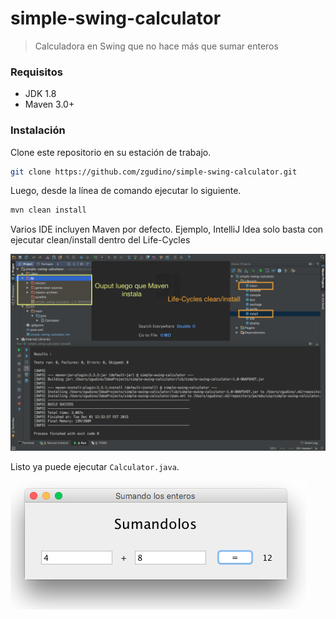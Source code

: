 # simple-swing-calculator
> Calculadora en Swing que no hace más que sumar enteros

### Requisitos
- JDK 1.8
- Maven 3.0+

### Instalación
Clone este repositorio en su estación de trabajo.
```bash
git clone https://github.com/zgudino/simple-swing-calculator.git
```
Luego, desde la línea de comando ejecutar lo siguiente.
```bash
mvn clean install
```

Varios IDE incluyen Maven por defecto. Ejemplo, IntelliJ Idea solo basta con ejecutar clean/install dentro del Life-Cycles

![Maven integration with IntelliJ](assets/maven-intellij.png)

Listo ya puede ejecutar `Calculator.java`.

![Running application](assets/running-application.png)
